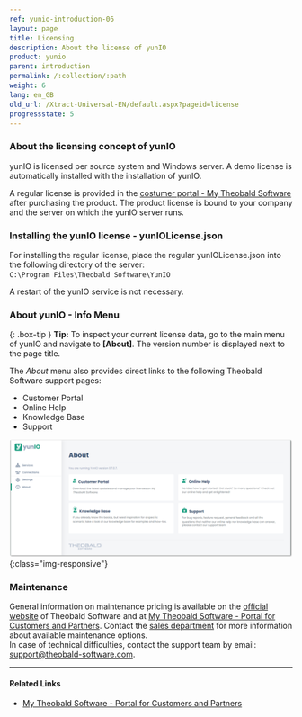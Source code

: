 ```yaml
---
ref: yunio-introduction-06
layout: page
title: Licensing
description: About the license of yunIO
product: yunio
parent: introduction
permalink: /:collection/:path
weight: 6
lang: en_GB
old_url: /Xtract-Universal-EN/default.aspx?pageid=license
progressstate: 5
---
```

### About the licensing concept of yunIO

yunIO is licensed per source system and Windows server.
A demo license is automatically installed with the installation of yunIO.

A regular license is provided in the [costumer portal - My Theobald Software](https://my.theobald-software.com/) after purchasing the product. 
The product license is bound to your company and the server on which the yunIO server runs.<br>
 

### Installing the yunIO license - yunIOLicense.json
For installing the regular license, place the regular yunIOLicense.json into the following directory of the server: <br>
`C:\Program Files\Theobald Software\YunIO`

A restart of the yunIO service is not necessary.

### About yunIO - Info Menu

{: .box-tip }
**Tip:** To inspect your current license data, go to the main menu of yunIO and navigate to **[About]**. The version number is displayed next to the page title.

The *About* menu also provides direct links to the following Theobald Software support pages:
- Customer Portal
- Online Help
- Knowledge Base
- Support

![Demo_License](/img/content/yunio/About.png){:class="img-responsive"}

### Maintenance
General information on maintenance pricing is available on the [official website](https://theobald-software.com/en/yunio/) of Theobald Software and at [My Theobald Software - Portal for Customers and Partners](https://my.theobald-software.com/). 
Contact the [sales department](mailto:sales@theobald-software.com) for more information about available maintenance options.<br>
In case of technical difficulties, contact the support team by email: [support@theobald-software.com](mailto:support@theobald-software.com).


****
#### Related Links
- [My Theobald Software - Portal for Customers and Partners](https://my.theobald-software.com/)